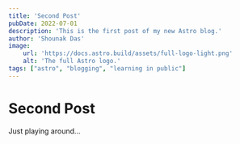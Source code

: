 ```yaml
---
title: 'Second Post'
pubDate: 2022-07-01
description: 'This is the first post of my new Astro blog.'
author: 'Shounak Das'
image:
    url: 'https://docs.astro.build/assets/full-logo-light.png'
    alt: 'The full Astro logo.'
tags: ["astro", "blogging", "learning in public"]
---
```

# Second Post

Just playing around...